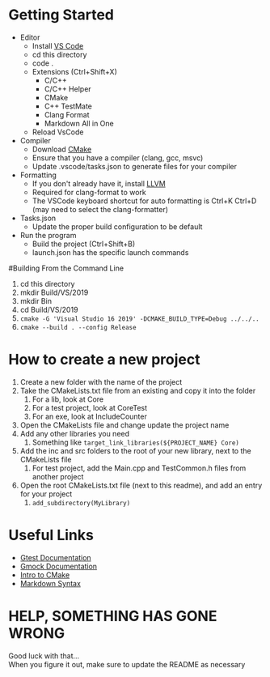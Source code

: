 # Getting Started
- Editor
  - Install [VS Code](https://code.visualstudio.com/)
  - cd this directory
  - code .
  - Extensions (Ctrl+Shift+X)
    - C/C++
    - C/C++ Helper
    - CMake
    - C++ TestMate
    - Clang Format
    - Markdown All in One
  - Reload VsCode
- Compiler
  - Download [CMake](https://cmake.org/download/)
  - Ensure that you have a compiler (clang, gcc, msvc)
  - Update .vscode/tasks.json to generate files for your compiler
- Formatting
  - If you don't already have it, install [LLVM](https://llvm.org/releases/)
  - Required for clang-format to work
  - The VSCode keyboard shortcut for auto formatting is Ctrl+K Ctrl+D (may need to select the clang-formatter)
- Tasks.json
    - Update the proper build configuration to be default
- Run the program
    - Build the project (Ctrl+Shift+B)
    - launch.json has the specific launch commands

#Building From the Command Line
1. cd this directory
2. mkdir Build/VS/2019
3. mkdir Bin
4. cd Build/VS/2019
5. `cmake -G 'Visual Studio 16 2019' -DCMAKE_BUILD_TYPE=Debug ../../..`
6. `cmake --build . --config Release`


# How to create a new project
1. Create a new folder with the name of the project
2. Take the CMakeLists.txt file from an existing and copy it into the folder
   1. For a lib, look at Core
   2. For a test project, look at CoreTest
   3. For an exe, look at IncludeCounter
3. Open the CMakeLists file and change update the project name
4. Add any other libraries you need
   1. Something like `target_link_libraries(${PROJECT_NAME} Core)`
5. Add the inc and src folders to the root of your new library, next to the CMakeLists file
   1. For test project, add the Main.cpp and TestCommon.h files from another project
6. Open the root CMakeLists.txt file (next to this readme), and add an entry for your project
   1. `add_subdirectory(MyLibrary)`


# Useful Links
- [Gtest Documentation](https://github.com/google/googletest/blob/master/googletest/docs/primer.md)
- [Gmock Documentation](https://github.com/google/googletest/blob/master/googlemock/docs/cook_book.md)
- [Intro to CMake](https://www.johnlamp.net/cmake-tutorial-1-getting-started.html)
- [Markdown Syntax](https://www.markdownguide.org/basic-syntax)

# HELP, SOMETHING HAS GONE WRONG
Good luck with that...  
When you figure it out, make sure to update the README as necessary